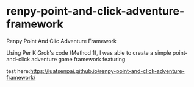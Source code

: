 # renpy-point-and-click-adventure-framework
Renpy Point And Clic Adventure Framework

Using Per K Grok's code (Method 1), I was able to create a simple point-and-click adventure game framework featuring

test here:https://luatsenpai.github.io/renpy-point-and-click-adventure-framework/
